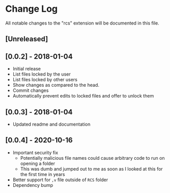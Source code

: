 # Change Log
All notable changes to the "rcs" extension will be documented in this file.

## [Unreleased]

## [0.0.2] - 2018-01-04

* Initial release
* List files locked by the user
* List files locked by other users
* Show changes as compared to the head.
* Commit changes
* Automatically prevent edits to locked files and offer to unlock them

## [0.0.3] - 2018-01-04

* Updated readme and documentation

## [0.0.4] - 2020-10-16

* Important security fix
    * Potentially malicious file names could cause arbitrary code to run on opening a folder 
    * This was dumb and jumped out to me as soon as I looked at this for the first time in years
* Better support for `,v` file  outside of `RCS` folder
* Dependency bump